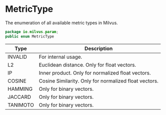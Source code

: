 # MetricType

The enumeration of all available metric types in Milvus.

```Java
package io.milvus.param;
public enum MetricType
```

| Type       | Description                                   |
| -------------- | ------------------------------------------------- |
| INVALID        | For internal usage.                               |
| L2             | Euclidean distance. Only for float vectors.       |
| IP             | Inner product. Only for normalized float vectors. |
| COSINE         | Cosine Similarity. Only for normalized float vectors. |
| HAMMING        | Only for binary vectors.                          |
| JACCARD        | Only for binary vectors.                          |
| TANIMOTO       | Only for binary vectors.                          |
